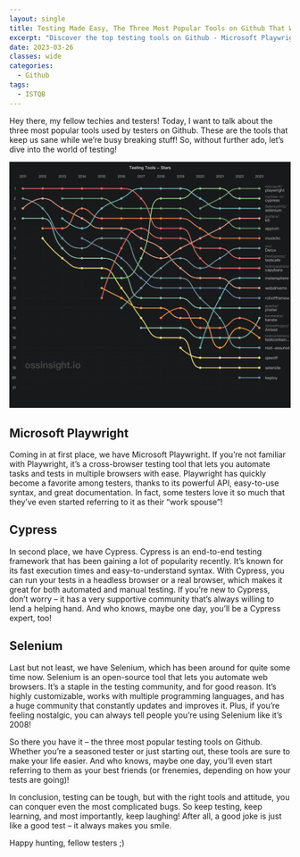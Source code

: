 ```yaml
---
layout: single
title: Testing Made Easy, The Three Most Popular Tools on Github That Will Keep You Sane!
excerpt: "Discover the top testing tools on Github - Microsoft Playwright, Cypress, and Selenium - and streamline your testing process today."
date: 2023-03-26
classes: wide
categories:
  - Github
tags:  
  - ISTQB
---
```

Hey there, my fellow techies and testers! Today, I want to talk about the three most popular tools used by testers on Github. These are the tools that keep us sane while we’re busy breaking stuff! So, without further ado, let’s dive into the world of testing!

![top3git](assets\images\2023-03-26-testing-made-easy-the-three-most-popular-tools-on-hithub-that-will-keep-you-sane\top3git.jpg)

## Microsoft Playwright
Coming in at first place, we have Microsoft Playwright. If you’re not familiar with Playwright, it’s a cross-browser testing tool that lets you automate tasks and tests in multiple browsers with ease. Playwright has quickly become a favorite among testers, thanks to its powerful API, easy-to-use syntax, and great documentation. In fact, some testers love it so much that they’ve even started referring to it as their “work spouse”!

## Cypress
In second place, we have Cypress. Cypress is an end-to-end testing framework that has been gaining a lot of popularity recently. It’s known for its fast execution times and easy-to-understand syntax. With Cypress, you can run your tests in a headless browser or a real browser, which makes it great for both automated and manual testing. If you’re new to Cypress, don’t worry – it has a very supportive community that’s always willing to lend a helping hand. And who knows, maybe one day, you’ll be a Cypress expert, too!

## Selenium
Last but not least, we have Selenium, which has been around for quite some time now. Selenium is an open-source tool that lets you automate web browsers. It’s a staple in the testing community, and for good reason. It’s highly customizable, works with multiple programming languages, and has a huge community that constantly updates and improves it. Plus, if you’re feeling nostalgic, you can always tell people you’re using Selenium like it’s 2008!

So there you have it – the three most popular testing tools on Github. Whether you’re a seasoned tester or just starting out, these tools are sure to make your life easier. And who knows, maybe one day, you’ll even start referring to them as your best friends (or frenemies, depending on how your tests are going)!

In conclusion, testing can be tough, but with the right tools and attitude, you can conquer even the most complicated bugs. So keep testing, keep learning, and most importantly, keep laughing! After all, a good joke is just like a good test – it always makes you smile.

Happy hunting, fellow testers ;)